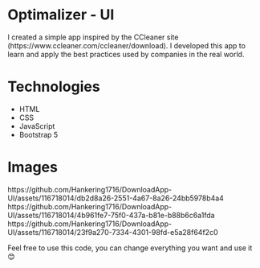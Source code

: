 <H1>Optimalizer - UI</H1>

<p>I created a simple app inspired by the CCleaner site (https://www.ccleaner.com/ccleaner/download). I developed this app to learn and apply the best practices used by companies in the real world.</p>

<h1>Technologies</h1>
<ul>
  <li>HTML</li>
  <li>CSS</li>
  <li>JavaScript</li>
  <li>Bootstrap 5</li>
</ul>

<h1>Images</h1>
https://github.com/Hankering1716/DownloadApp-UI/assets/116718014/db2d8a26-2551-4a67-8a26-24bb5978b4a4
https://github.com/Hankering1716/DownloadApp-UI/assets/116718014/4b961fe7-75f0-437a-b81e-b88b6c6a1fda
https://github.com/Hankering1716/DownloadApp-UI/assets/116718014/23f9a270-7334-4301-98fd-e5a28f64f2c0


<p>Feel free to use this code, you can change everything you want and use it 😊</p>

